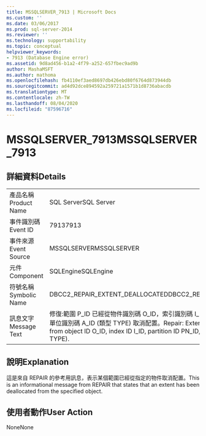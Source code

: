 ```yaml
---
title: MSSQLSERVER_7913 | Microsoft Docs
ms.custom: ''
ms.date: 03/06/2017
ms.prod: sql-server-2014
ms.reviewer: ''
ms.technology: supportability
ms.topic: conceptual
helpviewer_keywords:
- 7913 (Database Engine error)
ms.assetid: 9d8ad456-b1a2-4f79-a252-657fbec9ad9b
author: MashaMSFT
ms.author: mathoma
ms.openlocfilehash: fb4110ef3aed8697db426ebd80f6764d873944db
ms.sourcegitcommit: ad4d92dce894592a259721a1571b1d8736abacdb
ms.translationtype: MT
ms.contentlocale: zh-TW
ms.lasthandoff: 08/04/2020
ms.locfileid: "87596716"
---
```

# <a name="mssqlserver_7913"></a><span data-ttu-id="c7306-102">MSSQLSERVER_7913</span><span class="sxs-lookup"><span data-stu-id="c7306-102">MSSQLSERVER_7913</span></span>
    
## <a name="details"></a><span data-ttu-id="c7306-103">詳細資料</span><span class="sxs-lookup"><span data-stu-id="c7306-103">Details</span></span>  
  
|||  
|-|-|  
|<span data-ttu-id="c7306-104">產品名稱</span><span class="sxs-lookup"><span data-stu-id="c7306-104">Product Name</span></span>|<span data-ttu-id="c7306-105">SQL Server</span><span class="sxs-lookup"><span data-stu-id="c7306-105">SQL Server</span></span>|  
|<span data-ttu-id="c7306-106">事件識別碼</span><span class="sxs-lookup"><span data-stu-id="c7306-106">Event ID</span></span>|<span data-ttu-id="c7306-107">7913</span><span class="sxs-lookup"><span data-stu-id="c7306-107">7913</span></span>|  
|<span data-ttu-id="c7306-108">事件來源</span><span class="sxs-lookup"><span data-stu-id="c7306-108">Event Source</span></span>|<span data-ttu-id="c7306-109">MSSQLSERVER</span><span class="sxs-lookup"><span data-stu-id="c7306-109">MSSQLSERVER</span></span>|  
|<span data-ttu-id="c7306-110">元件</span><span class="sxs-lookup"><span data-stu-id="c7306-110">Component</span></span>|<span data-ttu-id="c7306-111">SQLEngine</span><span class="sxs-lookup"><span data-stu-id="c7306-111">SQLEngine</span></span>|  
|<span data-ttu-id="c7306-112">符號名稱</span><span class="sxs-lookup"><span data-stu-id="c7306-112">Symbolic Name</span></span>|<span data-ttu-id="c7306-113">DBCC2_REPAIR_EXTENT_DEALLOCATED</span><span class="sxs-lookup"><span data-stu-id="c7306-113">DBCC2_REPAIR_EXTENT_DEALLOCATED</span></span>|  
|<span data-ttu-id="c7306-114">訊息文字</span><span class="sxs-lookup"><span data-stu-id="c7306-114">Message Text</span></span>|<span data-ttu-id="c7306-115">修復:範圍 P_ID 已經從物件識別碼 O_ID，索引識別碼 I_ID，分割區識別碼 PN_ID，配置單位識別碼 A_ID (類型 TYPE) 取消配置。</span><span class="sxs-lookup"><span data-stu-id="c7306-115">Repair: Extent P_ID has been deallocated from object ID O_ID, index ID I_ID, partition ID PN_ID, alloc unit ID A_ID (type TYPE).</span></span>|  
  
## <a name="explanation"></a><span data-ttu-id="c7306-116">說明</span><span class="sxs-lookup"><span data-stu-id="c7306-116">Explanation</span></span>  
 <span data-ttu-id="c7306-117">這是來自 REPAIR 的參考用訊息，表示某個範圍已經從指定的物件取消配置。</span><span class="sxs-lookup"><span data-stu-id="c7306-117">This is an informational message from REPAIR that states that an extent has been deallocated from the specified object.</span></span>  
  
## <a name="user-action"></a><span data-ttu-id="c7306-118">使用者動作</span><span class="sxs-lookup"><span data-stu-id="c7306-118">User Action</span></span>  
 <span data-ttu-id="c7306-119">None</span><span class="sxs-lookup"><span data-stu-id="c7306-119">None</span></span>  
  
  
